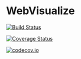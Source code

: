 # WebVisualize

[![Build Status](https://travis-ci.org/SimonDanisch/WebVisualize.jl.svg?branch=master)](https://travis-ci.org/SimonDanisch/WebVisualize.jl)

[![Coverage Status](https://coveralls.io/repos/SimonDanisch/WebVisualize.jl/badge.svg?branch=master&service=github)](https://coveralls.io/github/SimonDanisch/WebVisualize.jl?branch=master)

[![codecov.io](http://codecov.io/github/SimonDanisch/WebVisualize.jl/coverage.svg?branch=master)](http://codecov.io/github/SimonDanisch/WebVisualize.jl?branch=master)
